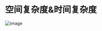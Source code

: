 # 空间复杂度&时间复杂度

![image](https://user-images.githubusercontent.com/11763399/159425526-5505a296-24c3-45ae-b2ab-e84ee693549f.png)

